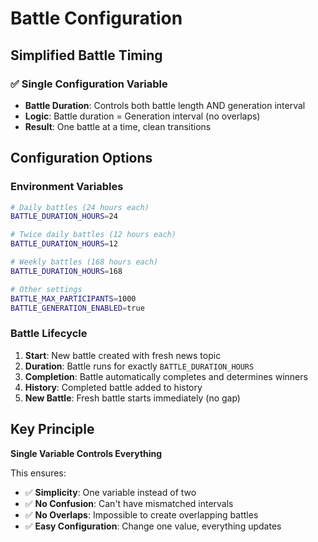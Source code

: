 # Battle Configuration

## Simplified Battle Timing

### ✅ Single Configuration Variable
- **Battle Duration**: Controls both battle length AND generation interval
- **Logic**: Battle duration = Generation interval (no overlaps)
- **Result**: One battle at a time, clean transitions

## Configuration Options

### Environment Variables
```bash
# Daily battles (24 hours each)
BATTLE_DURATION_HOURS=24

# Twice daily battles (12 hours each)  
BATTLE_DURATION_HOURS=12

# Weekly battles (168 hours each)
BATTLE_DURATION_HOURS=168

# Other settings
BATTLE_MAX_PARTICIPANTS=1000
BATTLE_GENERATION_ENABLED=true
```

### Battle Lifecycle
1. **Start**: New battle created with fresh news topic
2. **Duration**: Battle runs for exactly `BATTLE_DURATION_HOURS`
3. **Completion**: Battle automatically completes and determines winners
4. **History**: Completed battle added to history
5. **New Battle**: Fresh battle starts immediately (no gap)

## Key Principle
**Single Variable Controls Everything**

This ensures:
- ✅ **Simplicity**: One variable instead of two
- ✅ **No Confusion**: Can't have mismatched intervals
- ✅ **No Overlaps**: Impossible to create overlapping battles
- ✅ **Easy Configuration**: Change one value, everything updates
